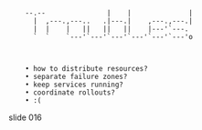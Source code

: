         
        --.--               |    |              |
          |  ,---.,---..   .|---.|    ,---.,---.|
          |  |    |   ||   ||   ||    |---'`---.
          `  `    `---'`---'`---'`---'`---'`---'o



        • how to distribute resources?
        • separate failure zones?
        • keep services running?
        • coordinate rollouts?
        • :(

















































































slide 016
